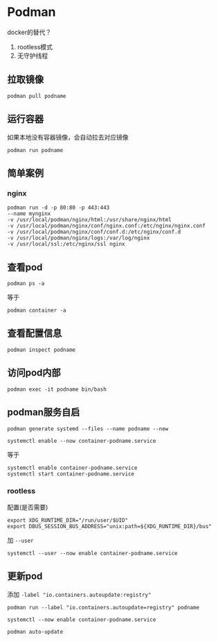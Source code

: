 # Podman

docker的替代？

1. rootless模式
2. 无守护线程

## 拉取镜像

```shell
podman pull podname
```

## 运行容器

如果本地没有容器镜像，会自动拉去对应镜像

```shell
podman run podname
```

## 简单案例

### nginx

```shell
podman run -d -p 80:80 -p 443:443 
--name mynginx 
-v /usr/local/podman/nginx/html:/usr/share/nginx/html 
-v /usr/local/podman/nginx/conf/nginx.conf:/etc/nginx/nginx.conf  
-v /usr/local/podman/nginx/conf/conf.d:/etc/nginx/conf.d  
-v /usr/local/podman/nginx/logs:/var/log/nginx  
-v /usr/local/ssl:/etc/nginx/ssl nginx 
```

## 查看pod

```shell
podman ps -a
```

等于

```shell
podman container -a
```

## 查看配置信息

```shell
podman inspect podname
```

## 访问pod内部

```shell
podman exec -it podname bin/bash
```

## podman服务自启

```shell
podman generate systemd --files --name podname --new
```

```shell
systemctl enable --now container-podname.service
```

等于

```shell
systemctl enable container-podname.service
systemctl start container-podname.service
```

### rootless

配置(是否需要)
```shell
export XDG_RUNTIME_DIR="/run/user/$UID"
export DBUS_SESSION_BUS_ADDRESS="unix:path=${XDG_RUNTIME_DIR}/bus"
```

加 `--user`
```shell
systemctl --user --now enable container-podname.service
```

## 更新pod

添加 `-label "io.containers.autoupdate:registry"`

```shell
podman run --label "io.containers.autoupdate=registry" podname
```

```shell
systemctl --now enable container-podname.service
```

```shell
podman auto-update
```

